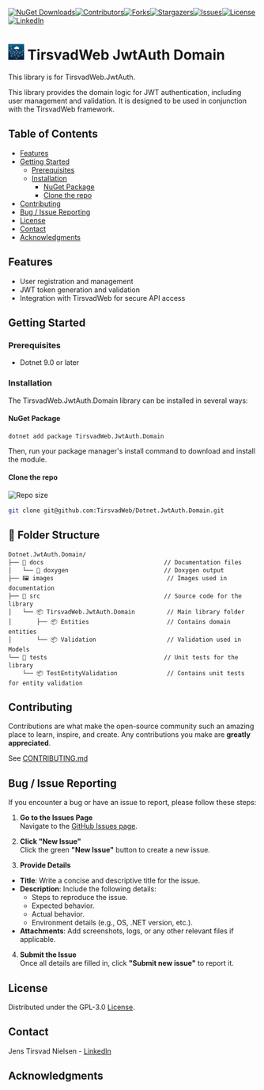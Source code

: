 ﻿[![NuGet Downloads][nuget-shield]][nuget-url][![Contributors][contributors-shield]][contributors-url][![Forks][forks-shield]][forks-url][![Stargazers][stars-shield]][stars-url][![Issues][issues-shield]][issues-url][![License][license-shield]][license-url][![LinkedIn][linkedin-shield]][linkedin-url]

# ![Logo][Logo] TirsvadWeb JwtAuth Domain
This library is for TirsvadWeb.JwtAuth.

This library provides the domain logic for JWT authentication, including user management and validation.
It is designed to be used in conjunction with the TirsvadWeb framework.

## Table of Contents
- [Features](#features)
- [Getting Started](#getting-started)
  - [Prerequisites](#prerequisites)
  - [Installation](#installation)
    - [NuGet Package](#nuget-package)
    - [Clone the repo](#clone-the-repo)
- [Contributing](#contributing)
- [Bug / Issue Reporting](#bug--issue-reporting)
- [License](#license)
- [Contact](#contact)
- [Acknowledgments](#acknowledgments)

## Features
- User registration and management
- JWT token generation and validation
- Integration with TirsvadWeb for secure API access

## Getting Started

### Prerequisites
- Dotnet 9.0 or later

### Installation
The TirsvadWeb.JwtAuth.Domain library can be installed in several ways:

#### NuGet Package
```
dotnet add package TirsvadWeb.JwtAuth.Domain
```
Then, run your package manager's install command to download and install the module.

#### Clone the repo
![Repo size][repos-size-shield]

```bash
git clone git@github.com:TirsvadWeb/Dotnet.JwtAuth.Domain.git
```

## 📂 Folder Structure
```Plaintext
Dotnet.JwtAuth.Domain/
├── 📄 docs                                  // Documentation files
│   └── 📄 doxygen                           // Doxygen output
├── 🖼️ images                                // Images used in documentation
├── 📂 src                                   // Source code for the library
│   └── 📦 TirsvadWeb.JwtAuth.Domain         // Main library folder
│       ├── 📦 Entities                      // Contains domain entities
│       └── 📦 Validation                    // Validation used in Models
└── 📂 tests                                 // Unit tests for the library
    └── 📦 TestEntityValidation              // Contains unit tests for entity validation

```

## Contributing
Contributions are what make the open-source community such an amazing place to learn, inspire, and create. Any contributions you make are **greatly appreciated**.

See [CONTRIBUTING.md](CONTRIBUTING.md)

## Bug / Issue Reporting  
If you encounter a bug or have an issue to report, please follow these steps:  

1. **Go to the Issues Page**  
  Navigate to the [GitHub Issues page][githubIssue-url].  

2. **Click "New Issue"**  
  Click the green **"New Issue"** button to create a new issue.  

3. **Provide Details**  
  - **Title**: Write a concise and descriptive title for the issue.  
  - **Description**: Include the following details:  
    - Steps to reproduce the issue.  
    - Expected behavior.  
    - Actual behavior.  
    - Environment details (e.g., OS, .NET version, etc.).  
  - **Attachments**: Add screenshots, logs, or any other relevant files if applicable.  

4. **Submit the Issue**  
  Once all details are filled in, click **"Submit new issue"** to report it.  

## License
Distributed under the GPL-3.0 [License][license-url].

## Contact
Jens Tirsvad Nielsen - [LinkedIn][linkedin-url]

## Acknowledgments
<!-- MARKDOWN LINKS & IMAGES -->
[contributors-shield]: https://img.shields.io/github/contributors/TirsvadWeb/Dotnet.JwtAuth.Domain?style=for-the-badge
[contributors-url]: https://github.com/TirsvadWeb/Dotnet.JwtAuth.Domain/graphs/contributors
[forks-shield]: https://img.shields.io/github/forks/TirsvadWeb/Dotnet.JwtAuth.Domain?style=for-the-badge
[forks-url]: https://github.com/TirsvadWeb/Dotnet.JwtAuth.Domain/network/members
[stars-shield]: https://img.shields.io/github/stars/TirsvadWeb/Dotnet.JwtAuth.Domain?style=for-the-badge
[stars-url]: https://github.com/TirsvadWeb/Dotnet.JwtAuth.Domain/stargazers
[issues-shield]: https://img.shields.io/github/issues/TirsvadWeb/Dotnet.JwtAuth.Domain?style=for-the-badge
[issues-url]: https://github.com/TirsvadWeb/Dotnet.JwtAuth.Domain/issues
[license-shield]: https://img.shields.io/github/license/TirsvadWeb/Dotnet.JwtAuth.Domain?style=for-the-badge
[license-url]: https://github.com/TirsvadWeb/Dotnet.JwtAuth.Domain/blob/master/LICENSE.txt
[linkedin-shield]: https://img.shields.io/badge/-LinkedIn-black.svg?style=for-the-badge&logo=linkedin&colorB=555
[linkedin-url]: https://www.linkedin.com/in/jens-tirsvad-nielsen-13b795b9/
[githubIssue-url]: https://github.com/TirsvadWeb/Dotnet.JwtAuth.Domain/issues/
[repos-size-shield]: https://img.shields.io/github/repo-size/TirsvadWeb/Dotnet.JwtAuth.Domain?style=for-the-badg

[logo]: https://raw.githubusercontent.com/TirsvadWeb/Dotnet.JwtAuth.Domain/master/images/logo/32x32/logo.png

<!-- If this is a Nuget package -->
[nuget-shield]: https://img.shields.io/nuget/dt/TirsvadWeb.JwtAuth.Domain?style=for-the-badge
[nuget-url]: https://www.nuget.org/packages/TirsvadWeb.JwtAuth.Domain/

